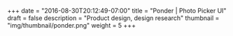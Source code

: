 +++
date = "2016-08-30T20:12:49-07:00"
title = "Ponder | Photo Picker UI"
draft = false
description = "Product design, design research"
thumbnail = "img/thumbnail/ponder.png"
weight = 5
+++
